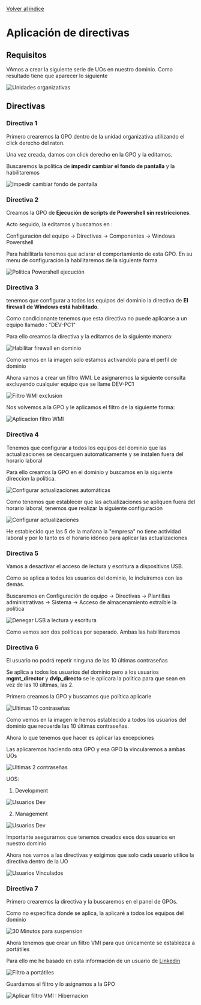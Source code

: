 [Volver al índice](../index.md)

# Aplicación de directivas

## Requisitos

VAmos a crear la siguiente serie de UOs en nuestro dominio. Como resultado tiene que aparecer lo siguiente

![Unidades organizativas](imagenes/preparacion.png)

## Directivas

### Directiva 1

Primero crearemos la GPO dentro de la unidad organizativa utilizando el click derecho del raton.

Una vez creada, damos con click derecho en la GPO y la editamos.


Buscaremos la política de  **impedir cambiar el fondo de pantalla** y la habilitaremos

![Impedir cambiar fondo de pantalla](imagenes/politicafondo.png)

### Directiva 2

Creamos la GPO de **Ejecución de scripts de Powershell sin restricciones**.

Acto seguido, la editamos y buscamos en :

Configuración del equipo -> Directivas -> Componentes -> Windows Powershell

Para habilitarla tenemos que aclarar el comportamiento de esta GPO. En su menu de configuración la habilitaremos de la siguiente forma

![Politica Powershell ejecución](imagenes/politicapowershell.png)

### Directiva 3

tenemos que configurar a todos los equipos del dominio la directiva de **El firewall de Windows está habilitado**.

Como condicionante tenemos que esta directiva no puede aplicarse a un equipo llamado : "DEV-PC1"

Para ello creamos la directiva y la editamos de la siguiente manera:

![Habilitar firewall en dominio](imagenes/habilitarfirewall.png)

Como vemos en la imagen solo estamos activandolo para el perfil de dominio

Ahora vamos a crear un filtro WMI. Le asignaremos la siguiente consulta excluyendo cualquier equipo que se llame DEV-PC1

![Filtro WMI exclusion](imagenes/filtrowmi_equipos.png)

Nos volvemos a la GPO y le aplicamos el filtro de la siguiente forma:

![Aplicacion filtro WMI](imagenes/aplicarfiltroWMI.png)


### Directiva 4

Tenemos que configurar a todos los equipos del dominio que las actualizaciones se descarguen automaticamente y se instalen fuera del horario laboral


Para ello creamos la GPO en el dominio y buscamos en la siguiente direccion la política.

![Configurar actualizaciones automáticas](imagenes/configurarauto.png)

Como tenemos que establecer que las actualizaciones se apliquen fuera del horario laboral, tenemos que realizar la siguiente configuración

![Configurar actualizaciones](imagenes/configactualizacion.png)

He establecido que las 5 de la mañana la "empresa" no tiene actividad laboral y por lo tanto es el horario idóneo para aplicar las actualizaciones

### Directiva 5

Vamos a desactivar el acceso de lectura y escritura a dispositivos USB.

Como se aplica a todos los usuarios del dominio, lo incluiremos con las demás.

Buscaremos en Configuración de equipo -> Directivas -> Plantillas administrativas -> Sistema -> Acceso de almacenamiento extraíble la política

![Denegar USB a lectura y escritura](imagenes/denegaraccesoescrituraylectura.png)

Como vemos son dos políticas por separado. Ambas las habilitaremos


### Directiva 6

El usuario no podrá repetir ninguna de las 10 últimas contraseñas

Se aplica a todos los usuarios del dominio pero a los usuarios **mgmt_director** y **dvlp_directo** se le aplicara la politica para que sean en vez de las 10 últimas, las 2.

Primero creamos la GPO y buscamos que política aplicarle

![Ultimas 10 contraseñas](imagenes/Ultimas10contras.png)

Como vemos en la imagen le hemos establecido a todos los usuarios del dominio que recuerde las 10 últimas contraseñas.

Ahora lo que tenemos que hacer es aplicar las excepciones

Las aplicaremos haciendo otra GPO y esa GPO la vincularemos a ambas UOs

![Ultimas 2 contraseñas](imagenes/Ultimas2contras.png)

UOS:
1. Development

![Usuarios Dev](imagenes/usuariosdev.png)

2. Management

![Usuarios Dev](imagenes/usuariosmanagement.png)

Importante asegurarnos que tenemos creados esos dos usuarios en nuestro dominio

Ahora nos vamos a las directivas y exigimos que solo cada usuario utilice la directiva dentro de la UO

![Usuarios Vinculados](imagenes/usuariosvinculados.png)

### Directiva 7

Primero crearemos la directiva y la buscaremos en el panel de GPOs.

Como no especifica donde se aplica, la aplicaré a todos los equipos del dominio

![30 Minutos para suspension](imagenes/30minsparasuspension.png)

Ahora tenemos que crear un filtro VMI para que únicamente se establezca a portátiles

Para ello me he basado en esta información de un usuario de [Linkedin](https://www.linkedin.com/pulse/wmi-filtering-gpos-philip-cumiskey/)

![Filtro a portátiles](imagenes/filtroaportatiles.png)

Guardamos el filtro y lo asignamos a la GPO

![Aplicar filtro VMI : Hibernacion](imagenes/Aplicadofiltrohibernacion.png)